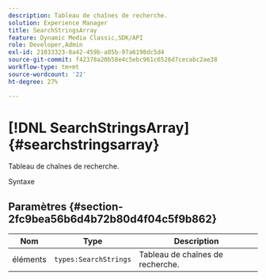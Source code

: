 ```yaml
---
description: Tableau de chaînes de recherche.
solution: Experience Manager
title: SearchStringsArray
feature: Dynamic Media Classic,SDK/API
role: Developer,Admin
exl-id: 21033323-8a42-459b-a85b-97a6198dc5d4
source-git-commit: f42378a20b58e4c5ebc961c6526d7cecabc2ae38
workflow-type: tm+mt
source-wordcount: '22'
ht-degree: 27%

---
```


# [!DNL SearchStringsArray]{#searchstringsarray}

Tableau de chaînes de recherche.

Syntaxe

## Paramètres {#section-2fc9bea56b6d4b72b80d4f04c5f9b862}

| Nom | Type | Description |
|---|---|---|
| éléments | `types:SearchStrings` | Tableau de chaînes de recherche. |
